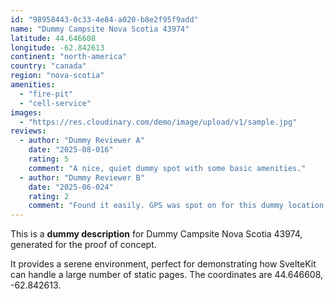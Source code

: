 ```yaml
---
id: "98958443-0c33-4e84-a020-b8e2f95f9add"
name: "Dummy Campsite Nova Scotia 43974"
latitude: 44.646608
longitude: -62.842613
continent: "north-america"
country: "canada"
region: "nova-scotia"
amenities:
  - "fire-pit"
  - "cell-service"
images:
  - "https://res.cloudinary.com/demo/image/upload/v1/sample.jpg"
reviews:
  - author: "Dummy Reviewer A"
    date: "2025-08-016"
    rating: 5
    comment: "A nice, quiet dummy spot with some basic amenities."
  - author: "Dummy Reviewer B"
    date: "2025-06-024"
    rating: 2
    comment: "Found it easily. GPS was spot on for this dummy location."
---
```


This is a **dummy description** for Dummy Campsite Nova Scotia 43974, generated for the proof of concept.

It provides a serene environment, perfect for demonstrating how SvelteKit can handle a large number of static pages. The coordinates are 44.646608, -62.842613.
